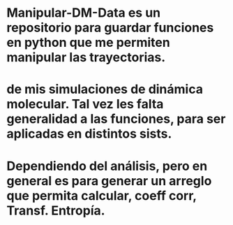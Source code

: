 # Manipular-DM-Data es un repositorio para guardar funciones en python que me permiten manipular las trayectorias.
# de mis simulaciones de dinámica molecular. Tal vez les falta generalidad a las funciones, para ser aplicadas en distintos sists.
# Dependiendo del análisis, pero en general es para generar un arreglo que permita calcular, coeff corr, Transf. Entropía.
